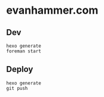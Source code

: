 # evanhammer.com

## Dev
```
hexo generate
foreman start
```

## Deploy
```
hexo generate
git push
```
